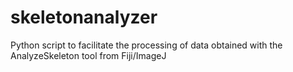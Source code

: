 # skeletonanalyzer
Python script to facilitate the processing of data obtained with the AnalyzeSkeleton tool from Fiji/ImageJ
